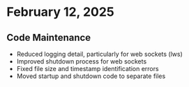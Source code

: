# February 12, 2025

## Code Maintenance

- Reduced logging detail, particularly for web sockets (lws)
- Improved shutdown process for web sockets
- Fixed file size and timestamp identification errors
- Moved startup and shutdown code to separate files
